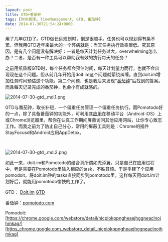 ```yaml
---
layout: post
title: GTD+番茄钟
tags: [时间管理, TimeManagement, GTD, 番茄钟]
date: 2014-07-30T21:54:24+0800
---
```


用了几年[GTD][]了。GTD做长远规划时，倒是很顺手。任务也可以规划得有条不紊。但我用GTD近年来最大的一个弊病就是：当天任务执行效率很低。究其原因，是有几个问题没有解决好：一者是每天计划任务过大，overwhelming怎么办？二者，是否有一种工具可以帮助我有效的执行每天的任务？

之前用纸质版GTD时，每个任务都会预估时间，每天计划量力而行，也就不会出现现在这个问题。但从前几年开始用doit.im这个问题就萦绕纠缠。直到doit.im增加任务时间预估这个功能。第二个问题，也是我后来发现“[番茄钟][Link 1]”后找到的答案。而且每天记录完成的番茄钟，也会小有成就感的。　　

![2014-07-30-gtd_.md.1.png][]  


GTD与番茄钟，取长补短，一个偏重任务管理一个偏重任务执行。而Pomotodo好的一点，除了具备番茄钟的功能外，可利用其[应用][Link 2]在移动平台（Android iOS）上或Chrome浏览器里，帮你在认真工作期间屏蔽访问其他应用网站，让你专心致志工作。而我之前为了防止自己分心，常用的屏蔽工具则是：Chrome的插件StayFocusd和Android应用AppDetox。

 

![2014-07-30-gtd_.md.2.png][]  


如此一来，doit.im和Pomotodo的结合真所谓如虎添翼。只是自己在应用过程中，老是需要在Pomotodo里输入相应的task，不胜其烦。于是乎建了个应用pomodoit，将doit.im钟的tasks直接同步到pomotodo里。这样每天用doit.im计划好后，就能用pomotodo愉快的工作了。　

GTD： [Doit.im][] [GTD][]

番茄钟：[pomotodo.com][]

Pomodoit: [https://chrome.google.com/webstore/detail/nicplokppngheaejhggneaclnojhmkag/][https_chrome.google.com_webstore_detail_nicplokppngheaejhggneaclnojhmkag]  



[GTD]: http://crazyadam.diandian.com/post/2012-01-11/16260198
[Link 1]: http://book.douban.com/subject/4198078/
[2014-07-30-gtd_.md.1.png]: {{site.baseurl}}/assets/2014-07-30-gtd+番茄钟.md.1.png
[Link 2]: https://pomotodo.com/app/
[2014-07-30-gtd_.md.2.png]: {{site.baseurl}}/assets/2014-07-30-gtd+番茄钟.md.2.png
[Doit.im]: http://doitim.com/
[pomotodo.com]: https://pomotodo.com/
[https_chrome.google.com_webstore_detail_nicplokppngheaejhggneaclnojhmkag]: https://chrome.google.com/webstore/detail/nicplokppngheaejhggneaclnojhmkag/